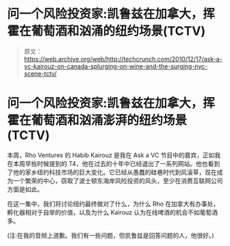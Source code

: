 # 问一个风险投资家:凯鲁兹在加拿大，挥霍在葡萄酒和汹涌的纽约场景(TCTV)

> 原文：<https://web.archive.org/web/http://techcrunch.com/2010/12/17/ask-a-vc-kairouz-on-canada-splurging-on-wine-and-the-surging-nyc-scene-tctv/>

# 问一个风险投资家:凯鲁兹在加拿大，挥霍在葡萄酒和汹涌澎湃的纽约场景(TCTV)

本周，Rho Ventures 的 Habib Kairouz 是我在 Ask a VC 节目中的嘉宾，正如我在本周早些时候提到的 T4，他在过去的十年中已经退出了一系列网站。他也看到了他的家乡纽约科技市场的巨大变化。它已经从愚蠢的硅巷时代到风滚草，现在成为一个繁荣的中心，窃取了波士顿东海岸风险投资的风头，至少在消费互联网公司方面是如此。

在这一集中，我们将讨论纽约最终做对了什么，为什么 Rho 在加拿大有办事处，孵化器相对于自举的价值，以及为什么 Kairouz 认为在线啤酒的机会不如葡萄酒多。

(注:在我的音频上道歉。我们有一些问题，但凯鲁兹是回答问题的人，他很好。)
